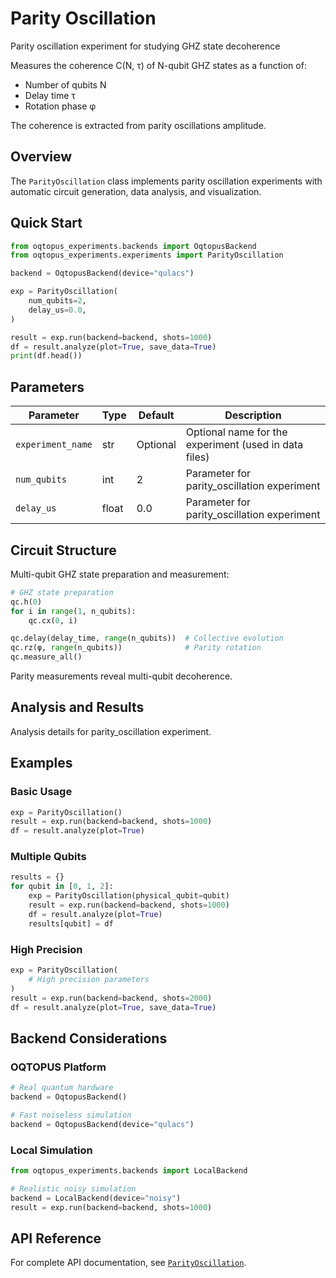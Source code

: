 # Parity Oscillation

Parity oscillation experiment for studying GHZ state decoherence

Measures the coherence C(N, τ) of N-qubit GHZ states as a function of:
- Number of qubits N
- Delay time τ
- Rotation phase φ

The coherence is extracted from parity oscillations amplitude.

## Overview

The `ParityOscillation` class implements parity oscillation experiments with automatic circuit generation, data analysis, and visualization.

## Quick Start

```python
from oqtopus_experiments.backends import OqtopusBackend
from oqtopus_experiments.experiments import ParityOscillation

backend = OqtopusBackend(device="qulacs")

exp = ParityOscillation(
    num_qubits=2,
    delay_us=0.0,
)

result = exp.run(backend=backend, shots=1000)
df = result.analyze(plot=True, save_data=True)
print(df.head())
```

## Parameters

| Parameter | Type | Default | Description |
|-----------|------|---------|-------------|
| `experiment_name` | str | Optional | Optional name for the experiment (used in data files) |
| `num_qubits` | int | 2 | Parameter for parity_oscillation experiment |
| `delay_us` | float | 0.0 | Parameter for parity_oscillation experiment |

## Circuit Structure

Multi-qubit GHZ state preparation and measurement:

```python
# GHZ state preparation
qc.h(0)
for i in range(1, n_qubits):
    qc.cx(0, i)

qc.delay(delay_time, range(n_qubits))  # Collective evolution
qc.rz(φ, range(n_qubits))              # Parity rotation
qc.measure_all()
```

Parity measurements reveal multi-qubit decoherence.
## Analysis and Results

Analysis details for parity_oscillation experiment.
## Examples

### Basic Usage

```python
exp = ParityOscillation()
result = exp.run(backend=backend, shots=1000)
df = result.analyze(plot=True)
```

### Multiple Qubits

```python
results = {}
for qubit in [0, 1, 2]:
    exp = ParityOscillation(physical_qubit=qubit)
    result = exp.run(backend=backend, shots=1000)
    df = result.analyze(plot=True)
    results[qubit] = df
```

### High Precision

```python
exp = ParityOscillation(
    # High precision parameters
)
result = exp.run(backend=backend, shots=2000)
df = result.analyze(plot=True, save_data=True)
```
## Backend Considerations

### OQTOPUS Platform
```python
# Real quantum hardware
backend = OqtopusBackend()

# Fast noiseless simulation
backend = OqtopusBackend(device="qulacs")
```

### Local Simulation
```python
from oqtopus_experiments.backends import LocalBackend

# Realistic noisy simulation
backend = LocalBackend(device="noisy")
result = exp.run(backend=backend, shots=1000)
```

## API Reference

For complete API documentation, see [`ParityOscillation`](../reference/oqtopus_experiments/experiments/parity_oscillation.md).

